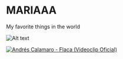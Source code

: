 # MARIAAA
My favorite things in the world

![Alt text](https://oromartv.com/wp-content/uploads/2024/09/INGREDIENTES-DEL-CHOCOLATE.jpg)

[![Andrés Calamaro - Flaca (Videoclip Oficial)](https://img.youtube.com/vi/UCF9oHXhDMU/0.jpg)](https://www.youtube.com/watch?v=UCF9oHXhDMU)
